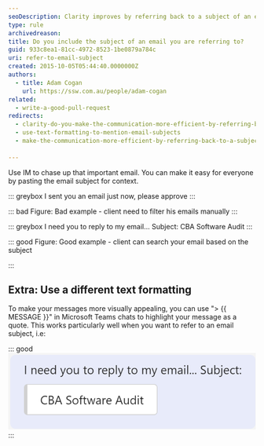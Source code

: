```yaml
---
seoDescription: Clarity improves by referring back to a subject of an email, making communication more efficient.
type: rule
archivedreason:
title: Do you include the subject of an email you are referring to?
guid: 933c8ea1-81cc-4972-8523-1be0879a784c
uri: refer-to-email-subject
created: 2015-10-05T05:44:40.0000000Z
authors:
  - title: Adam Cogan
    url: https://ssw.com.au/people/adam-cogan
related:
  - write-a-good-pull-request
redirects:
  - clarity-do-you-make-the-communication-more-efficient-by-referring-back-to-a-subject-of-an-email
  - use-text-formatting-to-mention-email-subjects
  - make-the-communication-more-efficient-by-referring-back-to-a-subject-of-an-email

---
```


Use IM to chase up that important email. You can make it easy for everyone by pasting the email subject for context.

<!--endintro-->

::: greybox
I sent you an email just now, please approve
:::

::: bad
Figure: Bad example - client need to filter his emails manually
:::

::: greybox
I need you to reply to my email... Subject: CBA Software Audit
:::

::: good
Figure: Good example - client can search your email based on the subject

:::

## Extra: Use a different text formatting

To make your messages more visually appealing, you can use "> {{ MESSAGE }}" in Microsoft Teams chats to highlight your message as a quote. This works particularly well when you want to refer to an email subject, i.e:

::: good  
![Figure: Good example - Mentioning an email using the "> {{ MESSAGE }}" formatting](good-example---use-formatting.png)
:::

